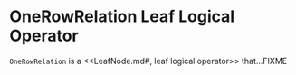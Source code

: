 # OneRowRelation Leaf Logical Operator

`OneRowRelation` is a <<LeafNode.md#, leaf logical operator>> that...FIXME
